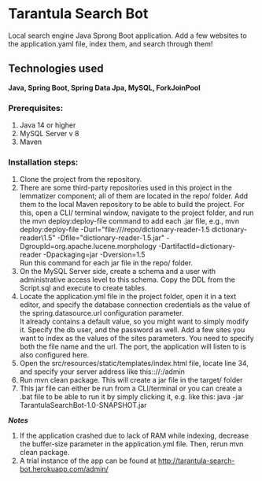 # Tarantula Search Bot  
Local search engine Java Sprong Boot application. Add a few websites to the application.yaml file, index them, and search through them! 
## Technologies used  
**Java, Spring Boot, Spring Data Jpa, MySQL, ForkJoinPool**  
### Prerequisites:  
1. Java 14 or higher
2. MySQL Server v 8
3. Maven  
### Installation steps:
1. Clone the project from the repository.
2. There are some third-party repositories used in this project in the lemmatizer component; all of them are located in the repo/ folder. Add them to the local Maven repository to be able to build the project. For this, open a CLI/ terminal window, navigate to the project folder, and run the mvn deploy:deploy-file command to add each .jar file, e.g., 
        mvn deploy:deploy-file -Durl="file:///repo/dictionary-reader-1.5 dictionary-reader\1.5" -Dfile="dictionary-reader-1.5.jar" -DgroupId=org.apache.lucene.morphology -DartifactId=dictionary-reader -Dpackaging=jar -Dversion=1.5  
Run this command for each jar file in the repo/ folder.
3. On the MySQL Server side, create a schema and a user with administrative access level to this schema. Copy the DDL from the Script.sql and execute to create tables.
4. Locate the application.yml file in the project folder, open it in a text editor, and specify the database connection credentials as the value of the spring.datasource.url configuration parameter.  
It already contains a default value, so you might want to simply modify it. Specify the db user, and the password as well.
Add a few sites you want to index as the values of the sites parameters. You need to specify both the file name and the url.
The port, the application will listen to is also configured here.  
5. Open the src/resources/static/templates/index.html file, locate line 34, and specify your server address like this:<protocol>://<server-address>:<port>/admin
6. Run mvn clean package. This will create a jar file in the target/ folder
7. This jar file can either be run from a CLI/terminal or you can create a .bat file to be able to run it by simply clicking it, e.g. like this: java -jar TarantulaSearchBot-1.0-SNAPSHOT.jar  

***Notes***  
1. If the application crashed due to lack of RAM while indexing, decrease the buffer-size parameter in the application.yml file. Then, rerun mvn clean package.
2. A trial instance of the app can be found at http://tarantula-search-bot.herokuapp.com/admin/
